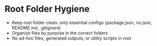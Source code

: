 # Root Folder Hygiene

- Keep root folder clean: only essential configs (package.json, nx.json, README.md, .gitignore)
- Organize files by purpose in the correct folders
- No ad-hoc files, generated outputs, or utility scripts in root